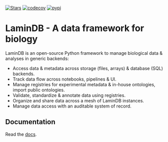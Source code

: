 [![Stars](https://img.shields.io/github/stars/laminlabs/lamindb?logo=GitHub&color=yellow)](https://github.com/laminlabs/lamindb)
[![codecov](https://codecov.io/gh/laminlabs/lamindb/branch/main/graph/badge.svg?token=VKMRJ7OWR3)](https://codecov.io/gh/laminlabs/lamindb)
[![pypi](https://img.shields.io/pypi/v/lamindb?color=blue&label=pypi%20package)](https://pypi.org/project/lamindb)

# LaminDB - A data framework for biology

LaminDB is an open-source Python framework to manage biological data & analyses in generic backends:

- Access data & metadata across storage (files, arrays) & database (SQL) backends.
- Track data flow across notebooks, pipelines & UI.
- Manage registries for experimental metadata & in-house ontologies, import public ontologies.
- Validate, standardize & annotate data using registries.
- Organize and share data across a mesh of LaminDB instances.
- Manage data access with an auditable system of record.

## Documentation

Read the [docs](https://lamin.ai/docs).

